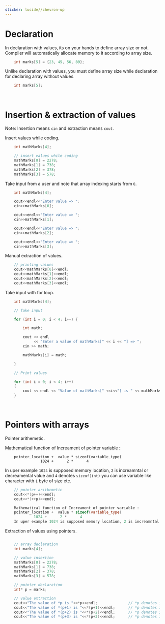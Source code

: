 ```yaml
---
sticker: lucide//chevron-up
---
```

# Declaration

In declaration with values, its on your hands to define array size or not.
Compiler will automatically allocate memory to it according to array size.

```cpp
    int marks[5] = {23, 45, 56, 89};
```

Unlike declaration with values, you must define array size while declaration for declaring array without values.

```cpp
    int marks[5];
```

<br>

# Insertion & extraction of values

Note: Insertion means `cin` and extraction means `cout`.

Insert values while coding.

```cpp
    int mathMarks[4];

    // insert values while coding
    mathMarks[0] = 2278;
    mathMarks[1] = 738;
    mathMarks[2] = 378;
    mathMarks[3] = 578;
```

Take input from a user and note that array indexing starts from `0`.

```cpp
    int mathMarks[4];

    cout<<endl<<"Enter value => ";
    cin>>mathMarks[0];

    cout<<endl<<"Enter value => ";
    cin>>mathMarks[1];

    cout<<endl<<"Enter value => ";
    cin>>mathMarks[2];

    cout<<endl<<"Enter value => ";
    cin>>mathMarks[3];

```

Manual extraction of values.

```cpp
    // printing values
    cout<<mathMarks[0]<<endl;
    cout<<mathMarks[1]<<endl;
    cout<<mathMarks[2]<<endl;
    cout<<mathMarks[3]<<endl;
```

Take input with for loop.

```cpp
    int mathMarks[4];

    // Take input

    for (int i = 0; i < 4; i++) {

        int math;

        cout << endl
             << "Enter a value of mathMarks[" << i << "] => ";
        cin >> math;

        mathMarks[i] = math;

    }

    // Print values

    for (int i = 0; i < 4; i++)
    {
        cout << endl << "Value of mathMarks[" <<i<<"] is " << mathMarks[i];
    }
```

<br>

# Pointers with arrays

Pointer arithemetic.

Mathematical function of Increament of pointer variable :

```
    pointer_location +  value * sizeof(variable_type)
                1024 +      2 *      4 
```

In uper example `1024` is supposed memory location, `2` is increamntal or decreamental value and `4` denotes `sizeof(int)` you can use variable like character with `1` byte of size etc.

```cpp
    // pointer arithemetic
    cout<<*(p++)<<endl;
    cout<<*(++p)<<endl;

    Mathematical function of Increament of pointer variable :
    pointer_location +  value * sizeof(variable_type)
             1024 +      2 *      4 
    In uper example 1024 is supposed memory location, 2 is increamntal or decreamental value and 4 denotes sizeof(int) you can use variable like character with 1 byte of size etc.
```

Extraction of values using pointers.

```cpp

    // array declaration
    int marks[4];

    // value insertion
    mathMarks[0] = 2278;
    mathMarks[1] = 738;
    mathMarks[2] = 378;
    mathMarks[3] = 578;

    // pointer declaration
    int* p = marks;

    // value extraction
    cout<<"The value of *p is "<<*p<<endl;              // *p denotes index of '0'
    cout<<"The value of *(p+1) is "<<*(p+1)<<endl;      // *p denotes index of '1'
    cout<<"The value of *(p+2) is "<<*(p+2)<<endl;      // *p denotes index of '2'
    cout<<"The value of *(p+3) is "<<*(p+3)<<endl;      // *p denotes index of '2'
```
